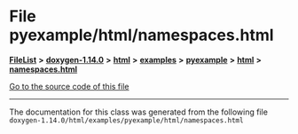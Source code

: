 

# File pyexample/html/namespaces.html



[**FileList**](files.md) **>** [**doxygen-1.14.0**](dir_9d5bad020669189c90cda983471be5d0.md) **>** [**html**](dir_05d1fd8a7cdd04f638f8b23196de02e2.md) **>** [**examples**](dir_aa52e73a32d193037813a53dcfe817b6.md) **>** [**pyexample**](dir_a2a8ba002db70f2f1f5a4403c068e8c8.md) **>** [**html**](dir_23da204c45b718d15aebf94ee9a5f5b8.md) **>** [**namespaces.html**](pyexample_2html_2namespaces_8html.md)

[Go to the source code of this file](pyexample_2html_2namespaces_8html_source.md)





































































------------------------------
The documentation for this class was generated from the following file `doxygen-1.14.0/html/examples/pyexample/html/namespaces.html`

